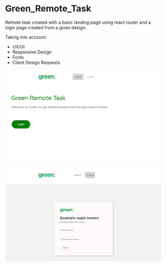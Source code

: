 # Green_Remote_Task

Remote task created with a basic landing page using react router and a login page created from a given design.

Taking into account:

- UX/UI
- Responsive Design
- Fonts
- Client Design Requests

![](src/assets/Images/README/readme1.png)

![](src/assets/Images/README/readme2.png)
